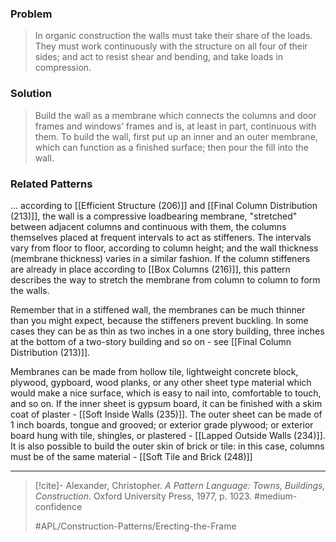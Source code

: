 ### Problem
>In organic construction the walls must take their share of the loads. They must work continuously with the structure on all four of their sides; and act to resist shear and bending, and take loads in compression.

### Solution
>Build the wall as a membrane which connects the columns and door frames and windows’ frames and is, at least in part, continuous with them. To build the wall, first put up an inner and an outer membrane, which can function as a finished surface; then pour the fill into the wall.

### Related Patterns
... according to [[Efficient Structure (206)]] and [[Final Column Distribution (213)]], the wall is a compressive loadbearing membrane, "stretched" between adjacent columns and continuous with them, the columns themselves placed at frequent intervals to act as stiffeners. The intervals vary from floor to floor, according to column height; and the wall thickness (membrane thickness) varies in a similar fashion. If the column stiffeners are already in place according to [[Box Columns (216)]], this pattern describes the way to stretch the membrane from column to column to form the walls.

Remember that in a stiffened wall, the membranes can be much thinner than you might expect, because the stiffeners prevent buckling. In some cases they can be as thin as two inches in a one story building, three inches at the bottom of a two-story building and so on - see [[Final Column Distribution (213)]].

Membranes can be made from hollow tile, lightweight concrete block, plywood, gypboard, wood planks, or any other sheet type material which would make a nice surface, which is easy to nail into, comfortable to touch, and so on. If the inner sheet is gypsum board, it can be finished with a skim coat of plaster - [[Soft Inside Walls (235)]]. The outer sheet can be made of 1 inch boards, tongue and grooved; or exterior grade plywood; or exterior board hung with tile, shingles, or plastered - [[Lapped Outside Walls (234)]]. It is also possible to build the outer skin of brick or tile: in this case, columns must be of the same material - [[Soft Tile and Brick (248)]]

---

> [!cite]- Alexander, Christopher. _A Pattern Language: Towns, Buildings, Construction_. Oxford University Press, 1977, p. 1023.
> #medium-confidence
>
> #APL/Construction-Patterns/Erecting-the-Frame
